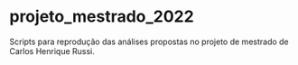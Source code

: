 # projeto_mestrado_2022
Scripts para reprodução das análises propostas no projeto de mestrado de Carlos Henrique Russi.
